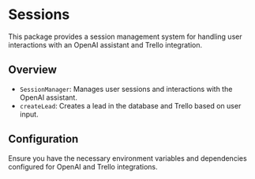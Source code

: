 # Sessions

This package provides a session management system for handling user interactions with an OpenAI assistant and Trello integration.

## Overview

- `SessionManager`: Manages user sessions and interactions with the OpenAI assistant.
- `createLead`: Creates a lead in the database and Trello based on user input.

## Configuration

Ensure you have the necessary environment variables and dependencies configured for OpenAI and Trello integrations.
